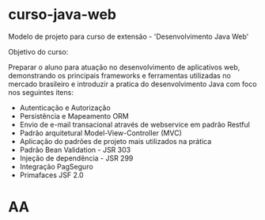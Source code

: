 # curso-java-web
Modelo de projeto para curso de extensão - 'Desenvolvimento Java Web'

Objetivo do curso:

Preparar o aluno para atuação no desenvolvimento de aplicativos web, demonstrando os principais 
frameworks e ferramentas utilizadas no mercado brasileiro e introduzir a pratica do desenvolvimento 
Java com foco nos seguintes itens:

* Autenticação e Autorização
* Persistência e Mapeamento ORM 
* Envio de e-mail transacional através de webservice em padrão Restful
* Padrão arquitetural Model-View-Controller (MVC)
* Aplicação do padrões de projeto mais utilizados na prática
* Padrão Bean Validation - JSR 303
* Injeção de dependência - JSR 299
* Integração PagSeguro
* Primafaces JSF 2.0


AA
=
